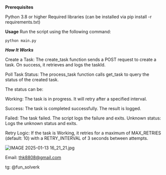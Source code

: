 **Prerequisites**

Python 3.8 or higher
Required libraries (can be installed via pip install -r requirements.txt)



**Usage**
Run the script using the following command:
```
python main.py
```


***How It Works***

Create a Task:
The create_task function sends a POST request to create a task.
On success, it retrieves and logs the taskId.

Poll Task Status:
The process_task function calls get_task to query the status of the created task.

The status can be:

Working: The task is in progress. It will retry after a specified interval.

Success: The task is completed successfully. The result is logged.

Failed: The task failed. The script logs the failure and exits.
Unknown status: Logs the unknown status and exits.

Retry Logic:
If the task is Working, it retries for a maximum of MAX_RETRIES (default: 10) with a RETRY_INTERVAL of 3 seconds between attempts.


![IMAGE 2025-01-13 16_21_21.jpg](https://s2.loli.net/2025/01/13/uTqe6sa2GDEF9z4.jpg)



Email: thk8808@gmail.com

tg: @fun_solverk